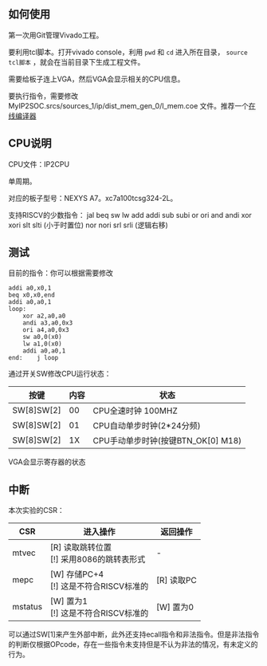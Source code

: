 ## 如何使用

第一次用Git管理Vivado工程。

要利用tcl脚本。打开vivado console，利用 `pwd` 和 `cd` 进入所在目录， `source tcl脚本` ，就会在当前目录下生成工程文件。

需要给板子连上VGA，然后VGA会显示相关的CPU信息。

要执行指令，需要修改 MyIP2SOC.srcs/sources_1/ip/dist_mem_gen_0/I_mem.coe 文件。推荐一个[在线编译器](https://venus.cs61c.org/)

## CPU说明

CPU文件：IP2CPU

单周期。

对应的板子型号：NEXYS A7。xc7a100tcsg324-2L。

支持RISCV的少数指令：
jal beq sw lw 
add addi 
sub subi
or ori
and andi
xor xori
slt slti (小于时置位)
nor nori
srl srli (逻辑右移)

## 测试

目前的指令：你可以根据需要修改

``` 
addi a0,x0,1
beq x0,x0,end
addi a0,a0,1
loop:
	xor a2,a0,a0
	andi a3,a0,0x3
	ori a4,a0,0x3
	sw a0,0(x0)
	lw a1,0(x0)
	addi a0,a0,1
end: 	j loop
```

通过开关SW修改CPU运行状态：

| 按键       | 内容 | 状态                               |
| ---------- | ---- | ---------------------------------- |
| SW[8]SW[2] | 00   | CPU全速时钟 100MHZ                 |
| SW[8]SW[2] | 01   | CPU自动单步时钟(2*24分频)          |
| SW[8]SW[2] | 1X   | CPU手动单步时钟(按键BTN_OK[0] M18) |

VGA会显示寄存器的状态

## 中断

本次实验的CSR：

| CSR   | 进入操作                                    | 返回操作   |
| ----- | ------------------------------------------- | ---------- |
| mtvec | [R] 读取跳转位置<br />[!] 采用8086的跳转表形式 | -          |
| mepc  | [W] 存储PC+4<br />[!] 这是不符合RISCV标准的 | [R] 读取PC |
| mstatus | [W] 置为1 <br />[!] 这是不符合RISCV标准的 | [W] 置为0 |

可以通过SW[1]来产生外部中断，此外还支持ecall指令和非法指令。但是非法指令的判断仅根据OPcode，存在一些指令未支持但是不认为非法的情况，有未定义的行为。

